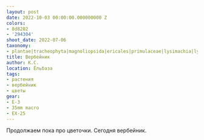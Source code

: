 ```yaml
---
layout: post
date: 2022-10-03 00:00:00.000000000 Z
colors:
- 8d8202
- '294304'
shoot_date: 2022-07-06
taxonomy:
- plantae|tracheophyta|magnoliopsida|ericales|primulaceae|lysimachia|lysimachia punctata
title: Вербейник
author: К.С.
location: Ёльбаза
tags:
- растения
- вербейник
- цветы
gear:
- E-3
- 35mm macro
- EX-25
---
```

Продолжаем пока про цветочки. Сегодня вербейник.

